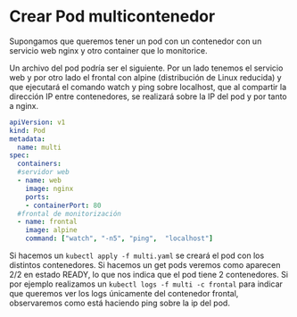 # Crear Pod multicontenedor

Supongamos que queremos tener un pod con un contenedor con un servicio web nginx y otro container que lo monitorice.

Un archivo del pod podría ser el siguiente. Por un lado tenemos el servicio web y por otro lado el  frontal con alpine (distribución de Linux reducida) y que ejecutará el comando watch y ping sobre localhost, que al compartir la dirección IP entre contenedores, se realizará sobre la IP del pod y por tanto a nginx. 

```yaml
apiVersion: v1
kind: Pod
metadata:
  name: multi
spec:
  containers:
  #servidor web
  - name: web
    image: nginx
    ports:
    - containerPort: 80
  #frontal de monitorización
  - name: frontal
    image: alpine
    command: ["watch", "-n5", "ping",  "localhost"]

```

Si hacemos un ``kubectl apply -f multi.yaml`` se creará el pod con los distintos contenedores. Si hacemos un get pods veremos como aparecen 2/2 en estado READY, lo que nos indica que el pod tiene 2 contenedores. 
Si por ejemplo realizamos un ``kubectl logs -f multi -c frontal`` para indicar que queremos ver los logs únicamente del contenedor frontal, observaremos como está haciendo ping sobre la ip del pod. 